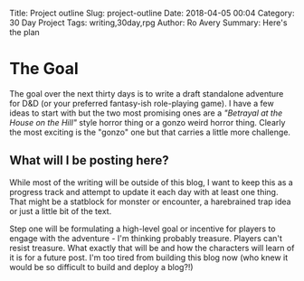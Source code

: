 Title: Project outline
Slug: project-outline
Date: 2018-04-05 00:04
Category: 30 Day Project
Tags: writing,30day,rpg
Author: Ro Avery
Summary: Here's the plan

# The Goal

The goal over the next thirty days is to write a draft standalone adventure for D&D (or your preferred fantasy-ish role-playing game). I have a few ideas to start with but the two most promising ones are a *"Betrayal at the House on the Hill"* style horror thing or a gonzo weird horror thing. Clearly the most exciting is the "gonzo" one but that carries a little more challenge.

## What will I be posting here?

While most of the writing will be outside of this blog, I want to keep this as a progress track and attempt to update it each day with at least one thing. That might be a statblock for  monster or encounter, a harebrained trap idea or just a little bit of the text.

Step one will be formulating a high-level goal or incentive for players to engage with the adventure - I'm thinking probably treasure. Players can't resist treasure. What exactly that will be and how the characters will learn of it is for a future post. I'm too tired from building this blog now (who knew it would be so difficult to build and deploy a blog?!)